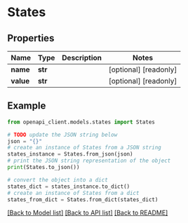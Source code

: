 # States


## Properties

Name | Type | Description | Notes
------------ | ------------- | ------------- | -------------
**name** | **str** |  | [optional] [readonly] 
**value** | **str** |  | [optional] [readonly] 

## Example

```python
from openapi_client.models.states import States

# TODO update the JSON string below
json = "{}"
# create an instance of States from a JSON string
states_instance = States.from_json(json)
# print the JSON string representation of the object
print(States.to_json())

# convert the object into a dict
states_dict = states_instance.to_dict()
# create an instance of States from a dict
states_from_dict = States.from_dict(states_dict)
```
[[Back to Model list]](../README.md#documentation-for-models) [[Back to API list]](../README.md#documentation-for-api-endpoints) [[Back to README]](../README.md)


